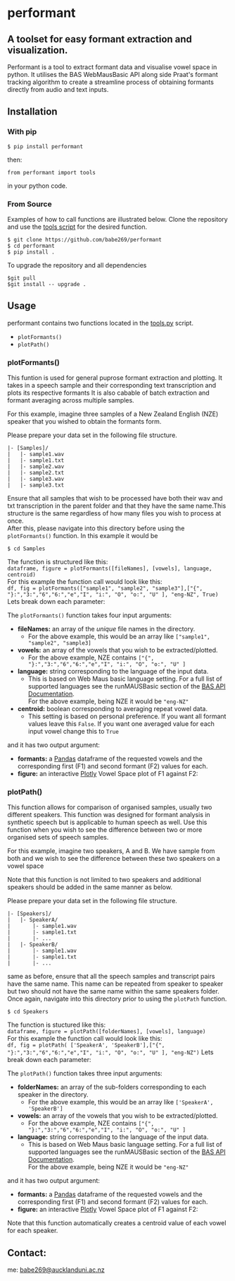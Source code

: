 # performant
## A toolset for easy formant extraction and visualization.

Performant is a tool to extract formant data and visualise vowel space in python. It utilises the BAS WebMausBasic API along side Praat's formant tracking algorithm to create a
streamline process of obtaining formants directly from audio and text inputs. 

## Installation 
### With pip 
`$ pip install performant` </br>

then: </br>

`from performant import tools`

in your python code. 

### From Source
Examples of how to call functions are illustrated below. Clone the repository and use the [tools script](performant/src/performant/tools.py) for the desired function.
```
$ git clone https://github.com/babe269/performant
$ cd performant
$ pip install . 
```
To upgrade the repository and all dependencies

``` 
$git pull
$git install -- upgrade .
```
## Usage
performant contains two functions located in the [tools.py](performant/src/performant/tools.py) script.
- `plotFormants()` 
- `plotPath()`

### plotFormants()
This funtion is used for general puprose formant extraction and plotting. It takes in a speech sample and their corresponding text transcription and plots its respective formants
It is also cabable of batch extraction and formant averaging across multiple samples.

For this example, imagine three samples of a New Zealand English (NZE) speaker that you wished to obtain the formants form.

Please prepare your data set in the following file structure.
```
|- [Samples]/
|   |- sample1.wav
|   |- sample1.txt
|   |- sample2.wav
|   |- sample2.txt
|   |- sample3.wav
|   |- sample3.txt
```
Ensure that all samples that wish to be processed have both their wav and txt transcription in the parent folder and that they have the same name.This structure is the same
regardless of how many files you wish to process at once.</br> After this, please navigate into this directory before using the `plotFormants()` function.
In this example it would be 

`$ cd Samples `

The function is structured like this: </br>
`dataframe, figure = plotFormants([fileNames], [vowels], language, centroid)`</br>
For this example the function call would look like this:</br>
`df, fig = plotFormants(["sample1", "sample2", "sample3"],["{", "}:","3:","6","6:","e","I", "i:", "O", "o:", "U" ], "eng-NZ", True)`
Lets break down each parameter:

The `plotFormants()` function takes four input arguments:
- <b>fileNames:</b> an array of the <i>unique</i> file names in the directory.
  - For the above example, this would be an array like `["sample1", "sample2", "sample3]`
- <b>vowels:</b> an array of the vowels that you wish to be extracted/plotted.
  - For the above example, NZE contains `["{", "}:","3:","6","6:","e","I", "i:", "O", "o:", "U" ]`
- <b>language:</b> string corresponding to the language of the input data.
  - This is based on Web Maus basic language setting. For a full list of supported languages see the runMAUSBasic section of the <a href="https://clarin.phonetik.uni-muenchen.de/BASWebServices/services/help">BAS API Documentation<a>.</br>
  For the above example, being NZE it would be `"eng-NZ"`
- <b>centroid:</b> boolean corresponding to averaging repeat vowel data.
  - This setting is based on personal preference. If you want all formant values leave this `False`. If you want one averaged value for each input vowel change this to `True`
  
  
and it has two output argument:
- <b>formants:</b> a <a href=https://pandas.pydata.org>Pandas</a> dataframe of the requested vowels and the corresponding first (F1) and second formant (F2) values for each.
- <b>figure:</b> an interactive <a href=https://plotly.com>Plotly</a> Vowel Space plot of F1 against F2:
  
  
### plotPath()
This function allows for comparison of organised samples, usually two different speakers. This function was designed for formant analysis in synthetic speech but is applicable to
human speech as well. Use this function when you wish to see the difference between two or more organised sets of speech samples. 

For this example, imagine two speakers, A and B. We have sample from both and we wish to see the difference between these two speakers on a vowel space

Note that this function is not limited to two speakers and additional speakers should be added in the same manner as below.

Please prepare your data set in the following file structure.
```
|- [Speakers]/
|   |- SpeakerA/
|       |- sample1.wav
|       |- sample1.txt
|       |- ...
|   |- SpeakerB/
|       |- sample1.wav
|       |- sample1.txt
|       |- ...
```
same as before, ensure that all the speech samples and transcript pairs have the same name. This name can be repeated from speaker to speaker but two should not have the same name within the same
speakers folder. Once again, navigate into this directory prior to using the `plotPath` function.

`$ cd Speakers `

The function is stuctured like this: </br>
`dataframe, figure = plotPath([folderNames], [vowels], language)`</br>
For this example the function call would look like this:</br>
`df, fig = plotPath( ['SpeakerA', 'SpeakerB'],["{", "}:","3:","6","6:","e","I", "i:", "O", "o:", "U" ], "eng-NZ")`
Lets break down each parameter:

The `plotPath()` function takes three input arguments:
- <b>folderNames:</b> an array of the sub-folders corresponding to each speaker in the directory.
  - For the above example, this would be an array like `['SpeakerA', 'SpeakerB']`
- <b>vowels:</b> an array of the vowels that you wish to be extracted/plotted.
  - For the above example, NZE contains `["{", "}:","3:","6","6:","e","I", "i:", "O", "o:", "U" ]`
- <b>language:</b> string corresponding to the language of the input data.
  - This is based on Web Maus basic language setting. For a full list of supported languages see the runMAUSBasic section of the <a href="https://clarin.phonetik.uni-muenchen.de/BASWebServices/services/help">BAS API Documentation<a>.</br>
  For the above example, being NZE it would be `"eng-NZ"`
  

and it has two output argument:
- <b>formants:</b> a <a href=https://pandas.pydata.org>Pandas</a> dataframe of the requested vowels and the corresponding first (F1) and second formant (F2) values for each.
- <b>figure:</b> an interactive <a href=https://plotly.com>Plotly</a> Vowel Space plot of F1 against F2:

Note that this function automatically creates a centroid value of each vowel for each speaker.

## Contact: 
me: babe269@aucklanduni.ac.nz
